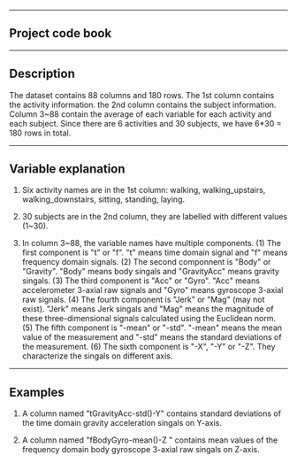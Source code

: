 -----------------
Project code book 
-----------------

-----------
Description
-----------
The dataset contains 88 columns and 180 rows. The 1st column contains the activity information. the 2nd column contains 
the subject information. Column 3~88 contain the average of each variable for each activity and each subject. Since there 
are 6 activities and 30 subjects, we have 6*30 = 180 rows in total.

--------------------
Variable explanation
--------------------

1. Six activity names are in the 1st column: walking, walking_upstairs, walking_downstairs, sitting, standing, laying.

2. 30 subjects are in the 2nd column, they are labelled with different values (1~30).

3. In column 3~88, the variable names have multiple components. 
   (1) The first component is "t" or "f". "t" means time domain signal and "f" means frequency domain signals.
   (2) The second componnent is "Body" or "Gravity". "Body" means body singals and "GravityAcc" means gravity singals. 
   (3) The third component is "Acc" or "Gyro". "Acc" means accelerometer 3-axial raw signals and "Gyro" means gyroscope 
       3-axial raw signals.
   (4) The fourth component is "Jerk" or "Mag" (may not exist). "Jerk" means Jerk singals and "Mag" means the magnitude 
       of these three-dimensional signals calculated using the Euclidean norm.
   (5) The fifth component is "-mean" or "-std". "-mean" means the mean value of the measurement and "-std" means the 
       standard deviations of the measurement.
   (6) The sixth component is "-X", "-Y" or "-Z". They characterize the singals on different axis. 
      
--------
Examples
--------

1. A column named "tGravityAcc-std()-Y" contains standard deviations of the time domain gravity acceleration singals 
   on Y-axis.

2. A column named "fBodyGyro-mean()-Z " contains mean values of the frequency domain body gyroscope 3-axial raw singals 
   on Z-axis.
